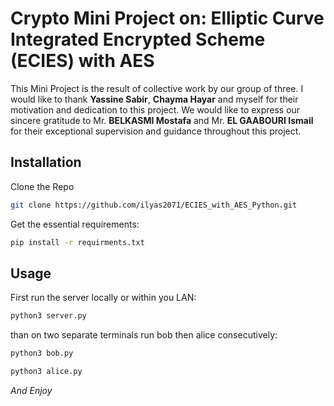 # Crypto Mini Project on: Elliptic Curve Integrated Encrypted Scheme (ECIES) with AES
This Mini Project is the result of collective work by our group of three. I would like to thank **Yassine Sabir**, **Chayma Hayar** and myself for their motivation and dedication to this project. We would like to express our sincere gratitude to Mr. **BELKASMI Mostafa** and Mr. **EL GAABOURI Ismail** for their exceptional supervision and guidance throughout this project.

## Installation 
Clone the Repo
```Bash
git clone https://github.com/ilyas2071/ECIES_with_AES_Python.git
```
Get the essential requirements:
```bash
pip install -r requirments.txt
```
## Usage
First run the server locally or within you LAN:

```Bash
python3 server.py
```
than on two separate terminals run bob then alice consecutively:

```Bash
python3 bob.py
```
```Bash
python3 alice.py
```

*And Enjoy* 
